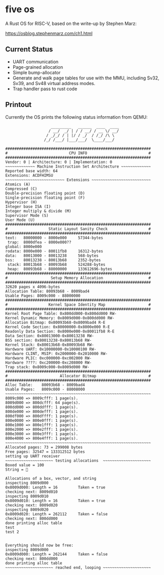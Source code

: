 # five os

A Rust OS for RISC-V, based on the write-up by Stephen Marz:

https://osblog.stephenmarz.com/ch1.html

## Current Status

* UART communication
* Page-grained allocation
* Simple bump-allocator
* Generate and walk page tables for use with the MMU, including Sv32, Sv39, and Sv48 virtual address modes. 
* Trap handler pass to rust code

## Printout

Currently the OS prints the following status information from QEMU:

````
                    _________   ______  ____  ____
                   / __/  _/ | / / __/ / __ \/ __/
                  / _/_/ / | |/ / _/  / /_/ /\ \
                 /_/ /___/ |___/___/  \____/___/

################################################################
#                           CPU INFO                           #
################################################################
Vendor: 0 | Architecture: 0 | Implementation: 0
~~~~~~~~~~~~~ Machine Instruction Set Architecture ~~~~~~~~~~~~~
Reported base width: 64
Extensions: ACDFHIMSU
~~~~~~~~~~~~~~~~~~~~~~~~~~ Extensions ~~~~~~~~~~~~~~~~~~~~~~~~~~
Atomics (A)
Compressed (C)
Double-precision floating point (D)
Single-precision floating point (F)
Hypervisor (H)
Integer base ISA (I)
Integer multiply & divide (M)
Supervisor Mode (S)
User Mode (U)
################################################################
#                  Static Layout Sanity Check                  #
################################################################
text:   80000000 - 8000e000     57344-bytes
 trap:  8000dfea - 8000e000??
global: 8000e000
rodata: 8000e000 - 80011fb8     16312-bytes
data:   80013000 - 80013238     568-bytes
bss:    80013238 - 80013b68     2352-bytes
 stack: 80013b68 - 80093b68     524288-bytes
 heap:  80093b68 - 88000000     133612696-bytes
################################################################
#                   Setup Memory Allocation                    #
################################################################
32620 pages x 4096-bytes
Allocation Table: 80093b68 - 8009bad4
Usable Pages: 8009c000 - 88000000
################################################################
#                  Kernel Space Identity Map                   #
################################################################
Kernel Root Page Table: 0x800dd000-0x800dd000 RW-
Kernel Dynamic Memory: 0x8009d000-0x800dd000 RW-
Allocation Bitmap: 0x80093b68-0x8009bad4 R-E
Kernel Code Section: 0x80000000-0x8000e000 R-E
Readonly Data Section: 0x8000e000-0x80011fb8 R-E
Data Section: 0x80013000-0x80013238 RW-
BSS section: 0x80013238-0x80013b68 RW-
Kernel Stack: 0x80013b68-0x80093b68 RW-
Hardware UART: 0x10000000-0x10000100 RW-
Hardware CLINT, MSIP: 0x2000000-0x2010000 RW-
Hardware PLIC: 0xc000000-0xc002000 RW-
Hardware ????: 0xc200000-0xc208000 RW-
Trap stack: 0x8009c000-0x8009d000 RW-
################################################################
#                       Allocator Bitmap                       #
################################################################
Alloc Table:    80093b68 - 8009bad4
Usable Pages:   8009c000 - 88008000
~~~~~~~~~~~~~~~~~~~~~~~~~~~~~~~~~~~~~~~~~~~~~~~~~~~~~~~~~~~~~~~~
8009c000 => 8009cfff: 1 page(s).
8009d000 => 800dcfff: 64 page(s).
800dd000 => 800ddfff: 1 page(s).
800de000 => 800defff: 1 page(s).
800df000 => 800dffff: 1 page(s).
800e0000 => 800e0fff: 1 page(s).
800e1000 => 800e1fff: 1 page(s).
800e2000 => 800e2fff: 1 page(s).
800e3000 => 800e3fff: 1 page(s).
800e4000 => 800e4fff: 1 page(s).
~~~~~~~~~~~~~~~~~~~~~~~~~~~~~~~~~~~~~~~~~~~~~~~~~~~~~~~~~~~~~~~~
Allocated pages: 73 = 299008 bytes
Free pages: 32547 = 133312512 bytes
setting up UART receiver
~~~~~~~~~~~~~~~~~~~~~ testing allocations  ~~~~~~~~~~~~~~~~~~~~~
Boxed value = 100
String = 💖

Allocations of a box, vector, and string
inspecting 8009d000
0x8009d000: Length = 16         Taken = true
checking next: 8009d010
inspecting 8009d010
0x8009d010: Length = 16         Taken = true
checking next: 8009d020
inspecting 8009d020
0x8009d020: Length = 262112     Taken = false
checking next: 800dd000
done printing alloc table
test
test 2


Everything should now be free:
inspecting 8009d000
0x8009d000: Length = 262144     Taken = false
checking next: 800dd000
done printing alloc table
~~~~~~~~~~~~~~~~~~~~~ reached end, looping ~~~~~~~~~~~~~~~~~~~~~

````



